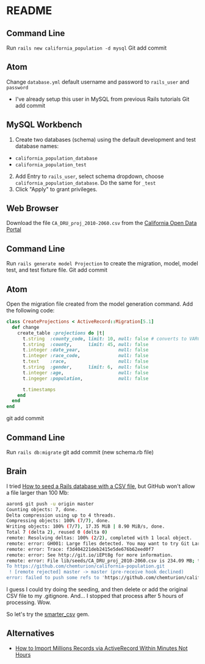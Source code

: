 # README

## Command Line

Run `rails new california_population -d mysql`
Git add commit

## Atom

Change `database.yml` default username and password to `rails_user` and `password`
- I've already setup this user in MySQL from previous Rails tutorials
Git add commit

## MySQL Workbench

1. Create two databases (schema) using the default development and test database names:
  - `california_population_database`
  - `california_population_test`
2. Add Entry to `rails_user`, select schema dropdown, choose `california_population_database`. Do the same for `_test`
3. Click "Apply" to grant privileges.

## Web Browser

Download the file `CA_DRU_proj_2010-2060.csv` from the [California Open Data Portal](https://data.ca.gov/dataset/california-population-projection-county-age-gender-and-ethnicity)

## Command Line

Run `rails generate model Projection` to create the migration, model, model test, and test fixture file.
Git add commit

## Atom

Open the migration file created from the model generation command.
Add the following code:
```ruby
class CreateProjections < ActiveRecord::Migration[5.1]
  def change
    create_table :projections do |t|
      t.string  :county_code, limit: 10, null: false # converts to VARCHAR(10) and NOT NULL
      t.string  :county,      limit: 45, null: false
      t.integer :date_year,              null: false
      t.integer :race_code,              null: false
      t.text    :race,                   null: false
      t.string  :gender,      limit: 6,  null: false
      t.integer :age,                    null: false
      t.ingeger :population,             null: false

      t.timestamps
    end
  end
end
```
git add commit

## Command Line

Run `rails db:migrate`
git add commit (new schema.rb file)

## Brain

I tried [How to seed a Rails database with a CSV file](https://gist.github.com/arjunvenkat/1115bc41bf395a162084), but GitHub won't allow a file larger than 100 Mb:
```bash
aaron$ git push -u origin master
Counting objects: 7, done.
Delta compression using up to 4 threads.
Compressing objects: 100% (7/7), done.
Writing objects: 100% (7/7), 17.35 MiB | 8.90 MiB/s, done.
Total 7 (delta 2), reused 0 (delta 0)
remote: Resolving deltas: 100% (2/2), completed with 1 local object.
remote: error: GH001: Large files detected. You may want to try Git Large File Storage - https://git-lfs.github.com.
remote: error: Trace: f3d404221deb2415e5de676b62eed0f7
remote: error: See http://git.io/iEPt8g for more information.
remote: error: File lib/seeds/CA_DRU_proj_2010-2060.csv is 234.09 MB; this exceeds GitHub's file size limit of 100.00 MB
To https://github.com/chemturion/california-population.git
 ! [remote rejected] master -> master (pre-receive hook declined)
error: failed to push some refs to 'https://github.com/chemturion/california-population.git'
```

I guess I could try doing the seeding, and then delete or add the original CSV file to my .gitignore. And... I stopped that process after 5 hours of processing. Wow.

So let's try the [smarter_csv](https://github.com/tilo/smarter_csv) gem.

## Alternatives
- [How to Import Millions Records via ActiveRecord Within Minutes Not Hours](http://ruby-journal.com/how-to-import-millions-records-via-activerecord-within-minutes-not-hours/)
